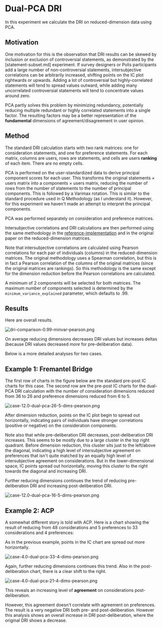 # Dual-PCA DRI

In this experiment we calculate the DRI on reduced-dimension data using PCA.

## Motivation

One motivation for this is the observation that DRI results can be skewed by inclusion or exclusion of controversial statements, as demonstrated by the [statement-subset.md] experiment. If survey designers or Polis participants add a large number of non-controversial statements, intersubjective correlations can be arbitrarily increased, shifting points on the IC plot rightwards or upwards. Adding a lot of controversial but highly-correlated statements will tend to spread values outward, while adding many uncorrelated controversial statements will tend to concentrate values around zero.

PCA partly solves this problem by minimizing redundancy, potentially reducing multiple redundant or highly correlated statements into a single factor. The resulting factors may be a better representation of the **fundamental** dimensions of agreement/disagreement in user opinion.

## Method

The standard DRI calculation starts with two rank matrices: one for consideration statements, and one for preference statements. For each matrix, columns are users, rows are statements, and cells are users **ranking** of each item. There are no empty cells.

PCA is performed on the user-standardized data to derive principal component scores for each user. This transforms the original statements × users matrix into a components × users matrix, reducing the number of rows from the number of statements to the number of principal components. This is followed by a Varimax rotation. This is similar to the standard procedure used in Q Methodology (as I understand it). However, for this experiment we haven't made an attempt to interpret the principal components.

PCA was performed separately on consideration and preference matrices.

Intersubjective correlations and DRI calculations are then performed using the same methodology in the [reference-implementation](./reference-implementation.md) and in the original paper on the reduced-dimension matrices.

Note that intersubjective correlations are calculated using Pearson correlations for each pair of individuals (columns) in the reduced-dimension matrices. The original methodology uses a Spearman correlation, but this is in fact a Pearson correlation of the columns of the original matrices (since the original matrices are rankings). So this methodology is the same except for the dimension reduction before the Pearson correlations are calculated.

A minimum of 2 components will be selected for both matrices. The maximum number of components selected is determined by the `minimum_variance_explained` parameter, which defaults to .99.

## Results

Here are overall results.

![dri-comparison-0.99-minvar-pearson.png](../published-output/dual-pca/dri-comparison-0.99-minvar-pearson.png)

On average reducing dimensions decreases DRI values but increases deltas (because DRI values decreased *more* for pre-deliberation data). 

Below is a more detailed analyses for two cases.

## Example 1: Fremantel Bridge

The first row of charts in the figure below are the standard pre-post IC charts for this case. The second row are the pre-post IC charts for the dual-PCA DRI calculation with the number of consideration dimensions reduced from 36 to 26 and preference dimensions reduced from 6 to 5.

![case-12.0-dual-pca-26-5-dims-pearson.png](../published-output/dual-pca/case-12.0-dual-pca-26-5-dims-pearson.png)

After dimension reduction, points on the IC plot begin to spread out horizontally, indicating pairs of individuals have stronger correlations (positive or negative) on the consideration components.

Note also that while pre-deliberation DRI decreases, post-deliberation DRI increases. This seems to be mostly due to a large cluster in the top right quadrant. Before dimension reduction, this cluster sits just to the left/above the diagonal, indicating a high level of intersubjective agreement on preferences that isn't quite matched by an equally high level of intersubjective agreement on considerations. But in the lower-dimensional space, IC points spread out horizontally, moving this cluster to the right towards the diagonal and increasing DRI.

Further reducing dimensions continues the trend of reducing pre-deliberation DRI and increasing post-deliberation DRI. 

![case-12.0-dual-pca-16-5-dims-pearson.png](../published-output/dual-pca/case-12.0-dual-pca-16-5-dims-pearson.png)


## Example 2: ACP

A somewhat different story is told with ACP. Here is a chart showing the result of reducing from 48 considerations and 5 preferences to 33 considerations and 4 preferences: 

As in the previous example, points in the IC chart are spread out more horizontally. 

![case-4.0-dual-pca-33-4-dims-pearson.png](../published-output/dual-pca/case-4.0-dual-pca-33-4-dims-pearson.png)

Again, further reducing dimensions continues this trend. Also in the post-deliberation chart, there is a clear shift to the right. 

![case-4.0-dual-pca-21-4-dims-pearson.png](../published-output/dual-pca/case-4.0-dual-pca-21-4-dims-pearson.png)

This reveals an increasing level of **agreement** on considerations post-deliberation.

However, this agreement doesn't correlate with agreement on preferences. The result is a very negative DRI both pre- and post-deliberation. However this analysis shows an overall increase in DRI post-deliberation, where the original DRI shows a decrease.
